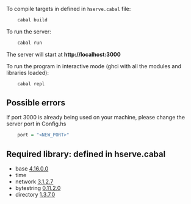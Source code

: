 To compile targets in defined in `hserve.cabal` file:
```bash
    cabal build
```

To run the server:
```bash
    cabal run
```
The server will start at **http://localhost:3000**

To run the program in interactive mode (ghci with all the modules and libraries loaded):
```bash
    cabal repl
```

## Possible errors
If port 3000 is already being used on your machine, please change the server port in Config.hs
```haskell
    port = "<NEW_PORT>"
```

## Required library: defined in hserve.cabal
- base [4.16.0.0](https://hackage.haskell.org/package/base)
- time
- network [3.1.2.7](https://hackage.haskell.org/package/network)
- bytestring [0.11.2.0](https://hackage.haskell.org/package/bytestring)
- directory [1.3.7.0](https://hackage.haskell.org/package/directory)
